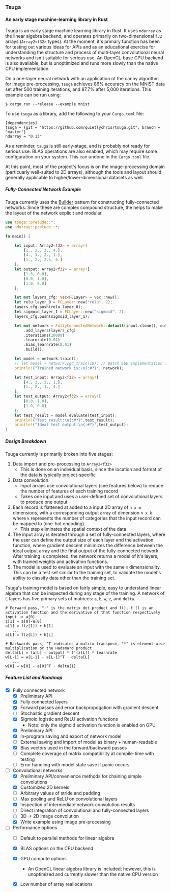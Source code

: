 ### Tsuga
#### An early stage machine-learning library in Rust

Tsuga is an early stage machine learning library in Rust. It uses `ndarray` as the linear algebra backend, and operates primarily on two-dimensional `f32` arrays (`Array2<f32>` types). At the moment, it's primary function has been for testing out various ideas for APIs and as an educational exercise for understanding the structure and process of multi-layer convolutional neural networks and isn't suitable for serious use. An OpenCL-base GPU backend is also available, but is unoptimized and runs more slowly than the native CPU implementation. 

On a one-layer neural network with an application of the canny algorithm for image pre-processing, `tsuga` achieves 86% accuracy on the MNIST data set after 500 training iterations, and 87.7% after 5,000 iterations. This example can be run using:
```
$ cargo run --release --example mnist
```
To use `tsuga` as a library, add the following to your `Cargo.toml` file:
```
[dependencies]
tsuga = {git = "https://github.com/quietlychris/tsuga.git", branch = "master"}
ndarray = "0.13"
```
As a reminder, `tsuga` is still early-stage, and is probably not ready for serious use. BLAS operations are also enabled, which may require some configuration on your system. This can undone in the `Cargo.toml` file. 

At this point, most of the project's focus is on the image-processing domain (particuarly well-suited to 2D arrays), although the tools  and layout should generally applicable to higher/lower-dimensional datasets as well.

##### Fully-Connected Network Example
Tsuga currently uses the [Builder](https://xaeroxe.github.io/init-struct-pattern/) pattern for constructing fully-connected networks. Since these are complex compound structure, the helps to make the layout of the network explicit and modular.

```rust
use tsuga::prelude::*;
use ndarray::prelude::*;

fn main() {

    let input: Array2<f32> = array![
        [1., 2., 3., 4.],
        [4., 3., 2., 1.],
        [1., 2., 2.5, 4.]
    ];
    let output: Array2<f32> = array![
        [1.0, 0.0],
        [0.0, 1.0],
        [1.0, 0.0]
    ];

    let mut layers_cfg: Vec<FCLayer> = Vec::new();
    let relu_layer_0 = FCLayer::new("relu", 2);
    layers_cfg.push(relu_layer_0);
    let sigmoid_layer_1 = FCLayer::new("sigmoid", 2);
    layers_cfg.push(sigmoid_layer_1);

    let mut network = FullyConnectedNetwork::default(input.clone(), output.clone())
        .add_layers(layers_cfg)
        .iterations(10000)
        .learnrate(0.01)
        .bias_learnrate(0.01)
        .build();

    let model = network.train();
    // let model = network.sgd_train(10); // Batch SGD implementation isn't really working at the moment
    println!("Trained network is:\n{:#?}", network);

    let test_input: Array2<f32> = array![
        [4., 3., 3., 1.],
        [1., 2., 1., 4.]
    ];
    let test_output: Array2<f32> = array![
        [0.0, 1.0],
        [1.0, 0.0]
    ];
    let test_result = model.evaluate(test_input);
    println!("Test result:\n{:#?}",test_result);
    println!("Ideal test output:\n{:#?}",test_output);
}

```

##### Design Breakdown

Tsuga currently is primarily broken into five stages:

1. Data import and pre-processing to `Array2<f32>`
    - This is done on an individual basis, since the location and format of the data is typically project-specific
2. Data convolution
    - Input arrays use convolutional layers (see features below) to reduce the number of features of each training record
    - Takes one input and uses a user-defined set of convolutional layers to produce one output
3. Each record is flattened at added to a input 2D array of `n x m` dimensions, with a corresponding output array of dimension `n x k` where `k` represents the number of categories that the input record can be mapped to (one-hot encoding).
    - This step eliminates the spatial context of the data
4. The input array is iterated through a set of fully-connected layers, where the user can define the output size of each layer and the activation function, where gradient descent minimizes the difference between the ideal output array and the final output of the fully-connected network. After training is completed, the network returns a model of it's layers, with trained weights and activation functions.
5. The model is used to evaluate an input with the same `m` dimensionality. This can be a test set similar to the training set, to validate the model's ability to classify data other than the training set.

Tsuga's training model is based on fairly simple, easy to understand linear algebra that can be inspected during any stage of the training. A network of L layers has five primary sets of matrices: `a`, `b`, `w`, `z`, and `delta`.

```
# Forward pass, "·" is the matrix dot product and f(), f'() is an activation function and the derivative of that function respectively
input -> a[0]
z[1] = a[0]·W[0]
a[1] = f(z[1]) + b[1]
   ...
a[L] = f(z[L]) + b[L]

# Backwards pass, ^T indicates a matrix transpose, "*" is element-wise multiplication or the Hadamard product
delta[L] = (a[L] - output) * f'(z[L]) * learnrate
w[L-1] = w[L-1] - a[L-1]^T · delta[L]
   ...
w[0] = w[0] - a[0]^T · delta[1]
```

##### Feature List and Roadmap

- [x] Fully connected network
    - [x] Preliminary API
    - [x] Fully connected layers
    - [x] Forward passes and error backpropogation with gradient descent
    - [ ] Stochastic gradient descent
    - [x] Sigmoid logistic and ReLU activation functions
        - Note: only the sigmoid activation function is enabled on GPU
    - [x] Preliminary API
    - [x] In-program saving and export of network model
    - [ ] External saving and import of model as binary + human-readable
    - [x] Bias vectors used in the forward/backward passes
    - [ ] Complete coverage of matrix compatibility at compile-time with testing
    - [ ] Error handling with model state save if panic occurs

- [ ] Convolutional networks
    - [x] Preliminary API/convenience methods for chaining simple convolutions
    - [x] Customized 2D kernels
    - [ ] Arbitrary values of stride and padding
    - [ ] Max pooling and ReLU on convolutional layers
    - [x] Inspection of intermediate network convolution results
    - [ ] Direct integration of convolutional and fully-connected layers
    - [ ] 3D -> 2D image convolution
    - [x] Write example using image pre-processing

- [ ] Performance options
    - [ ] Default to parallel methods for linear algebra
    - [x] BLAS options on the CPU backend
    - [x] GPU compute options
        - An OpenCL linear algebra library is included; however, this is unoptimized and currently slower than the native CPU version
    - [x] Low number of array reallocations

